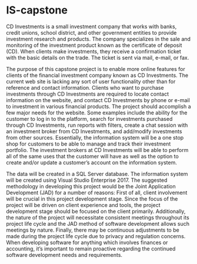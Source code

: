 # IS-capstone

CD Investments is a small investment company that works with banks, credit unions, school district, and other government entities to provide investment research and products. The company specializes in the sale and monitoring of the investment product known as the certificate of deposit (CD). When clients make investments, they receive a confirmation ticket with the basic details on the trade. The ticket is sent via mail, e-mail, or fax. 

The purpose of this capstone project is to enable more online features for clients of the financial investment company known as CD Investments. The current web site is lacking any sort of user functionality other than for reference and contact information. Clients who want to purchase investments through CD Investments are required to locate contact information on the website, and contact CD Investments by phone or e-mail to investment in various financial products. The project should accomplish a few major needs for the website. Some examples include the ability for the customer to log in to the platform, search for investments purchased through CD Investments, run reports with filters, create a chat session with an investment broker from CD Investments, and add/modify investments from other sources. Essentially, the information system will be a one stop shop for customers to be able to manage and track their investment portfolio. The investment brokers at CD Investments will be able to perform all of the same uses that the customer will have as well as the option to create and/or update a customer’s account on the information system. 

The data will be created in a SQL Server database. The information system will be created using Visual Studio Enterprise 2017. The suggested methodology in developing this project would be the Joint Application Development (JAD) for a number of reasons: First of all, client involvement will be crucial in this project development stage. Since the focus of the project will be driven on client experience and tools, the project development stage should be focused on the client primarily. Additionally, the nature of the project will necessitate consistent meetings throughout its project life cycle and the JAD method of software development allows such meetings by nature. Finally, there may be continuous adjustments to be made during the project life cycle due to privacy and regulation concerns. When developing software for anything which involves finances or accounting, it’s important to remain proactive regarding the continued software development needs and requirements. 
